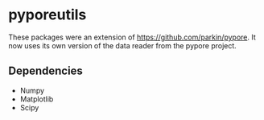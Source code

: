 # pyporeutils

These packages were an extension of https://github.com/parkin/pypore. It now uses its own version of the data reader from the pypore project.

## Dependencies

* Numpy
* Matplotlib
* Scipy